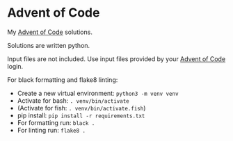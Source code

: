 # Advent of Code 

My [Advent of Code](https://adventofcode.com) solutions.

Solutions are written python.

Input files are not included.
Use input files provided by your [Advent of Code](https://adventofcode.com) login. 

For black formatting and flake8 linting:

  - Create a new virtual environment: `python3 -m venv venv`
  - Activate for bash: `. venv/bin/activate`
  - (Activate for fish: `. venv/bin/activate.fish`)
  - pip install: `pip install -r requirements.txt`
  - For formatting run: `black .`
  - For linting run: `flake8 .`

